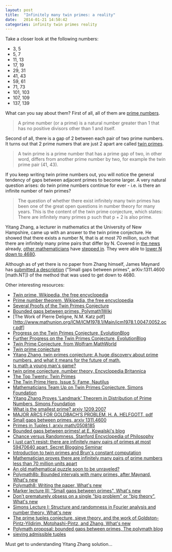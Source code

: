 ```yaml
---
layout: post
title:  "Infinitely many twin primes: a reality"
date:   2014-01-21 14:50:42
categories: infinity twin primes reality
---
```


Take a closer look at the following numbers:

- 3, 5
- 5, 7
- 11, 13
- 17, 19
- 29, 31
- 41, 43
- 59, 61
- 71, 73
- 101, 103
- 107, 109
- 137, 139

What can you say about them? First of all, all of them are
[prime numbers](http://en.wikipedia.org/wiki/Prime_number).

> A prime number (or a prime) is a natural number greater than 1 that has no
positive divisors other than 1 and itself.

Second of all, there is a gap of 2 between each pair of two prime numbers. It
turns out that 2 prime numers that are just 2 apart are called
[twin primes](http://en.wikipedia.org/wiki/Twin_prime).

> A twin prime is a prime number that has a prime gap of two, in other word,
differs from another prime number by two, for example the twin prime pair
(41, 43).

If you keep writing twin prime numbers out, you will notice the general
tendency of gaps between adjacent primes to become larger. A very natural
question arises: do twin prime numbers continue for ever - i.e. is there an
infinite number of twin primes?

> The question of whether there exist infinitely many twin primes has been one of
the great open questions in number theory for many years. This is the content
of the twin prime conjecture, which states: There are infinitely many primes p
such that p + 2 is also prime.

Yitang Zhang, a lecturer in mathematics at the University of New Hampshire,
came up with an answer to the twin prime conjecture. He showed that there
exists a number N, that is at most 70 million, such that there are infinitely
many prime pairs that differ by N. Covered in
[the news](http://www.slate.com/articles/health_and_science/do_the_math/2013/05/yitang_zhang_twin_primes_conjecture_a_huge_discovery_about_prime_numbers.html)
already,
[other mathematicians](http://scienceblogs.com/evolutionblog/2013/05/24/progress-on-the-twin-primes-conjecture/)
have
[stepped in](http://scienceblogs.com/evolutionblog/2013/09/03/further-progress-on-the-twin-primes-conjecture/).
They were able to [lower N down to 4680](http://michaelnielsen.org/polymath1/index.php?title=Bounded_gaps_between_primes).

Although as of yet there is no paper from Zhang himself, James Maynard has
[submitted a description](http://arxiv.org/abs/1311.4600)
("Small gaps between primes", arXiv:1311.4600 [math.NT]) of the method that was
used to get down to 4680.

Other interesting resources:

- [Twin prime, Wikipedia, the free encyclopedia](http://en.wikipedia.org/wiki/Twin_prime)
- [Prime number theorem, Wikipedia, the free encyclopedia](http://en.wikipedia.org/wiki/Prime_number_theorem)
- [Several Proofs of the Twin Primes Conjecture](http://www.coolissues.com/mathematics/Tprimes/tprimes.htm)
- [Bounded gaps between primes, Polymath1Wiki](http://michaelnielsen.org/polymath1/index.php?title=Bounded_gaps_between_primes)
- [The Work of Pierre Deligne, N.M. Katz pdf][http://www.mathunion.org/ICM/ICM1978.1/Main/icm1978.1.0047.0052.ocr.pdf]
- [Progress on the Twin Primes Conjecture, EvolutionBlog](http://scienceblogs.com/evolutionblog/2013/05/24/progress-on-the-twin-primes-conjecture/)
- [Further Progress on the Twin Primes Conjecture, EvolutionBlog](http://scienceblogs.com/evolutionblog/2013/09/03/further-progress-on-the-twin-primes-conjecture/)
- [Twin Prime Conjecture, from Wolfram MathWorld](http://mathworld.wolfram.com/TwinPrimeConjecture.html)
- [Twin prime conjecture](http://www.princeton.edu/~achaney/tmve/wiki100k/docs/Twin_prime_conjecture.html)
- [Yitang Zhang, twin primes conjecture: A huge discovery about prime numbers, and what it means for the future of math.](http://www.slate.com/articles/health_and_science/do_the_math/2013/05/yitang_zhang_twin_primes_conjecture_a_huge_discovery_about_prime_numbers.html)
- [Is math a young man's game?](http://www.slate.com/articles/life/do_the_math/2003/05/is_math_a_young_mans_game.html)
- [twin prime conjecture, number theory, Encyclopedia Britannica](http://www.britannica.com/EBchecked/topic/1556762/twin-prime-conjecture)
- [The Top Twenty: Twin Primes](http://primes.utm.edu/top20/page.php?id=1)
- [The Twin Prime Hero, Issue 5: Fame, Nautilus](http://nautil.us/issue/5/fame/the-twin-prime-hero)
- [Mathematicians Team Up on Twin Primes Conjecture, Simons Foundation](https://www.simonsfoundation.org/quanta/20131119-together-and-alone-closing-the-prime-gap/)
- [Yitang Zhang Proves 'Landmark' Theorem in Distribution of Prime Numbers, Simons Foundation](https://www.simonsfoundation.org/quanta/20130519-unheralded-mathematician-bridges-the-prime-gap/)
- [What is the smallest prime? arxiv 1209.2007](http://arxiv.org/abs/1209.2007)
- [MAJOR ARCS FOR GOLDBACH’S PROBLEM, H. A. HELFGOTT, pdf](http://arxiv.org/pdf/1305.2897v1.pdf)
- [Small gaps between primes, arxiv 1311.4600](http://arxiv.org/abs/1311.4600)
- [Primes in Tuples I, arxiv math/0508185](http://arxiv.org/abs/math/0508185)
- [Bounded gaps between primes! at E. Kowalski's blog](http://blogs.ethz.ch/kowalski/2013/05/21/bounded-gaps-between-primes/)
- [Chance versus Randomness, Stanford Encyclopedia of Philosophy](http://plato.stanford.edu/entries/chance-randomness/)
- [I just can’t resist: there are infinitely many pairs of primes at most 59470640 apart, Secret Blogging Seminar](http://sbseminar.wordpress.com/2013/05/30/i-just-cant-resist-there-are-infinitely-many-pairs-of-primes-at-most-59470640-apart/)
- [Introduction to twin primes and Brun's constant computation](http://numbers.computation.free.fr/Constants/Primes/twin.html)
- [Mathematician proves there are infinitely many pairs of prime numbers less than 70 million units apart](http://phys.org/news/2013-05-mathematician-infinitely-pairs-prime-million.html#inlRlv)
- [An old mathematical puzzle soon to be unraveled?](http://phys.org/news/2014-01-mathematical-puzzle-unraveled.html)
- [Polymath8b: Bounded intervals with many primes, after Maynard, What's new](http://terrytao.wordpress.com/2013/11/19/polymath8b-bounded-intervals-with-many-primes-after-maynard/)
- [Polymath8: Writing the paper, What's new](http://terrytao.wordpress.com/2013/08/17/polymath8-writing-the-paper/)
- [Marker lecture III: "Small gaps between primes", What's new](http://terrytao.wordpress.com/2008/11/19/marker-lecture-iii-small-gaps-between-primes/)
- [Don’t prematurely obsess on a single "big problem" or "big theory", What's new](http://terrytao.wordpress.com/career-advice/dont-prematurely-obsess-on-a-single-big-problem-or-big-theory/)
- [Simons Lecture I: Structure and randomness in Fourier analysis and number theory, What's new](http://terrytao.wordpress.com/2007/04/05/simons-lecture-i-structure-and-randomness-in-fourier-analysis-and-number-theory/)
- [The prime tuples conjecture, sieve theory, and the work of Goldston-Pintz-Yildirim, Motohashi-Pintz, and Zhang, What's new](http://terrytao.wordpress.com/2013/06/03/the-prime-tuples-conjecture-sieve-theory-and-the-work-of-goldston-pintz-yildirim-motohashi-pintz-and-zhang/)
- [Polymath proposal: bounded gaps between primes, The polymath blog](http://polymathprojects.org/2013/06/04/polymath-proposal-bounded-gaps-between-primes/)
- [sieving admissible tuples](https://math.mit.edu/~primegaps/sieve.html?ktuple=632)

Must get to understanding Yitang Zhang solution...
